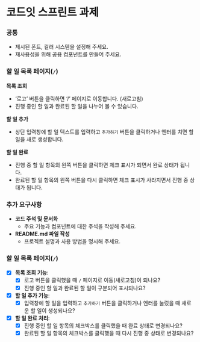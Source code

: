 # 코드잇 스프린트 과제

### 공통

-   제시된 폰트, 컬러 시스템을 설정해 주세요.
-   재사용성을 위해 공용 컴포넌트를 만들어 주세요.

### 할 일 목록 페이지(`/`)

**목록 조회**

-   ‘로고’ 버튼을 클릭하면 ‘/’ 페이지로 이동합니다. (새로고침)
-   진행 중인 할 일과 완료된 할 일을 나누어 볼 수 있습니다.

**할 일 추가**

-   상단 입력창에 할 일 텍스트를 입력하고 `추가하기` 버튼을 클릭하거나 엔터를 치면 할 일을 새로 생성합니다.

**할 일 완료**

-   진행 중 할 일 항목의 왼쪽 버튼을 클릭하면 체크 표시가 되면서 완료 상태가 됩니다.
-   완료된 할 일 항목의 왼쪽 버튼을 다시 클릭하면 체크 표시가 사라지면서 진행 중 상태가 됩니다.

### **추가 요구사항**

-   **코드 주석 및 문서화**
    -   주요 기능과 컴포넌트에 대한 주석을 작성해 주세요.
-   **README.md 파일 작성**
    -   프로젝트 설명과 사용 방법을 명시해 주세요.

### **할 일 목록 페이지(`/`)**

-   [x] **목록 조회 기능**:
    -   [x] 로고 버튼을 클릭했을 때 `/` 페이지로 이동(새로고침)이 되나요?
    -   [x] 진행 중인 할 일과 완료된 할 일이 구분되어 표시되나요?
-   [x] **할 일 추가 기능**:
    -   [x] 입력창에 할 일을 입력하고 `추가하기` 버튼을 클릭하거나 엔터를 눌렀을 때 새로운 할 일이 생성되나요?
-   [x] **할 일 완료 처리**:
    -   [x] 진행 중인 할 일 항목의 체크박스를 클릭했을 때 완료 상태로 변경되나요?
    -   [x] 완료된 할 일 항목의 체크박스를 클릭했을 때 다시 진행 중 상태로 변경되나요?
